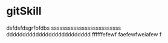 # gitSkill
dsfdsfdsgrfbfdbs
sssssssssssssssssssssssss
dddddddddddddddddddddddddd
ffffffefewf
faefewfweiafew
f
